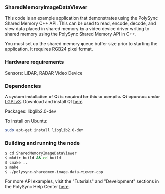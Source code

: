 ### SharedMemoryImageDataViewer

This code is an example application that demonstrates using the PolySync Shared Memory C++ API. This can be used to read, encode, decode, and view data placed in shared memory by a video device driver writing to shared memory using the PolySync Shared Memory API in C++.

You must set up the shared memory queue buffer size prior to starting the application.
It requires RGB24 pixel format.

### Hardware requirements

Sensors: LiDAR, RADAR
Video Device

### Dependencies

A system installation of Qt is required for this to compile.
Qt operates under [LGPLv3](http://www.gnu.org/licenses/lgpl-3.0.en.html). 
Download and install Qt [here](http://www.qt.io/download/).

Packages: libglib2.0-dev

To install on Ubuntu:

```bash
sudo apt-get install libglib2.0-dev
````

### Building and running the node

```bash
$ cd SharedMemoryImageDataViewer 
$ mkdir build && cd build
$ cmake ..
$ make
$ ./polysync-sharedmem-image-data-viewer-cpp
```

For more API examples, visit the "Tutorials" and "Development" sections in the PolySync Help Center [here](https://help.polysync.io/articles/).
